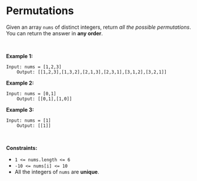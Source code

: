 # Permutations


Given an array `nums` of distinct integers, return *all the possible
permutations*. You can return the answer in **any order**.

 

**Example 1:**

    Input: nums = [1,2,3]
        Output: [[1,2,3],[1,3,2],[2,1,3],[2,3,1],[3,1,2],[3,2,1]]
        

**Example 2:**

    Input: nums = [0,1]
        Output: [[0,1],[1,0]]
        

**Example 3:**

    Input: nums = [1]
        Output: [[1]]
        

 

**Constraints:**

- `1 <= nums.length <= 6`
- `-10 <= nums[i] <= 10`
- All the integers of `nums` are **unique**.
